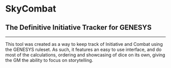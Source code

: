# SkyCombat

## The Definitive Initiative Tracker for GENESYS

---

This tool was created as a way to keep track of Initiative and Combat using the GENESYS ruleset. As such, it features an easy to use interface, and do most of the calculations, ordering and showcasing of dice on its own, giving the GM the ability to focus on storytelling.
